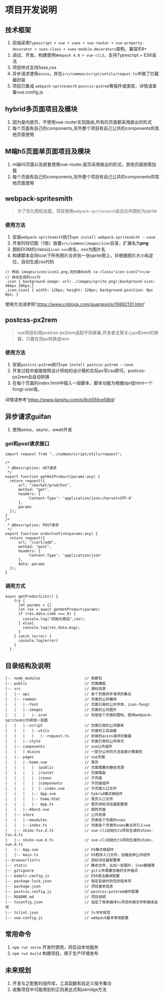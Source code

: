 # 项目开发说明
## 技术框架
1. 前端采用`Typescript + vue + vuex + vue-router + vue-property-decorator + vuex-class + vuex-module-decorators`架构，兼容IE8+
2. 调试、开发、构建使用`Webpack 4.0 + vue-cli3`，支持Typescript + ES6语法
3. 项目样式支持Sass,css
4. 异步请求使用`axios`，并在`src/common/script/untils/requst.ts`中做了拦截器封装
5. 项目已集成 `webpack-spritesmith` `postcss-px2rem`等插件或类库，详情请查看vue.config.js

## hybrid多页面项目及模块
1. 因为是内嵌页，不使用vue-router实现路由,所有的页面都采用直出的形式
2. 每个页面有自己的components,另外整个项目有自己公共的components供其他页面使用

## M端h5页面单页面项目及模块
1. m端h5页面以及嵌套使用vue-router,首页采用直出的形式，其他页面按需加载
2. 每个页面有自己的components,另外整个项目有自己公共的components供其他页面使用

## webpack-spritesmith
> 为了优化图标加载，项目使用`webpack-spritesmith`自动合并图标为sprite

### 使用方法
1. 安装`webpack-spritesmith`执行`npm install webpack-spritesmith --save`
2. 开发时将切图（1倍）放置`src/common/images/icon`目录，扩展名为**png**
3. 图标DOM的class以`icon-xxx`命名，xxx为图片名
4. 构建脚本会将icon下所有图片合并到一张sprite图上，并根据图片大小和定位，自动生成css代码

```
// 例如 images/icon/icon1.png,则页面dom为 <a class="icon-icon1"></a>
// 自动生成的css为
.icon { background-image: url(../images/sprite.png);background-size: 404px 266px;}
.icon-icon1 { width: 128px; height: 128px; background-position: 0px 0px; }

```
使用方法请参照'https://www.cnblogs.com/guangixn/p/10682131.html'

## postcss-px2rem
> vue项目利用postcss-px2rem适配不同屏幕,开发者无需关心px和rem的换算，只要在将px转换成rem

### 使用方法
1. 安装`postcss-px2rem`执行`npm install postcss-px2rem --save`
2. 开发过程中直接按照设计师给的设计稿的实际px写css即可。postcss-px2rem会自动转换
3. 在每个页面的index.html中插入一段脚本，脚本功能为根据dpr给html一个fongt-size值。

详情请参考'https://www.jianshu.com/p/8cb5fdce58bb'

## 异步请求guifan
1. 使用axios、async、await开发

### get和post请求接口
```
import request from "../common/script/utils/request";

/*
 * @Description: GET请求
 */
export function getHotProduct(params:any) {
  return request({
      url: "/market/prod/hot",
      method: "get",
      headers: {
          'Content-Type': 'application/json;charset=UTF-8'
      },
      params
  });
}
/*
 * @Description: POST请求
 */
export function orderConfirm(params:any) {
  return request({
      url: "/cart/add",
      method: "post",
      headers: {
          'Content-Type': 'application/json'
      },
      data: params
  });
}

```

### 调用方式 

```
async getProductList() {
    try {
      let params = {}
      let res = await getHotProduct(params)
      if (res.data.code === 0) {
        console.log("初始化商品",res);
      } else{
        console.log(res.data.msg);
      }
    } catch (error) {
      console.log(error)
    }
  }

```

## 目录结构及说明

```
|-- node_modules                    // 依赖包
|-- public                          // 页面模板
|-- src                             // 源码目录
|   |-- api                         // 各个页面异步请求的集合
|   |-- common                      // 页面的公共模块
|   |   |--font                     // 页面引用的公共字体，icon-fongt
|   |   |--images                   // 页面的公共图片
|   |   |   |--icon                 // 存放各个页面的图标，使用webpack-spritesmith拼成一张图
|   |   |--script                   // 页面引用的公共脚本
|   |   |   |--utils                // 页面的工具函数
|   |   |   |   |--request.ts       // 封装的axios请求拦截器
|   |   |--style                    // 页面引用的公共样式
|   |-- components                  // vue公共组件
|   |   | mixins                    // 一部分公共的方法或者计算属性
|   |-- pages                       // vue页面
|   |   |--home.vue                 // 首页
|   |   |   |  |public              // 页面需要的静态资源
|   |   |   |  |router              // 页面路由
|   |   |   |  |views               // 子页面
|   |   |   |  |components          // 子页面组件
|   |   |   |  |--index.vue         // 子页面入口文件
|   |   |   |-- App.vue             // hybrid模式根组件
|   |   |   |-- home.html           // 首页入口文件
|   |   |   |-- App.ts              // 首页目标浏览器配置表
|   |   |--About.vue                // 跳转页面
|   |-- store                       // 公共资源
|   |   |--moudules                 // 页面各个页面的vuex  
|   |   |--index.ts                 // 页面各个页面的vuex集合并引入vue
|   |-- shims-tsx.d.ts              // vue-cli初始化ts项目生成的shims-tsx.d.ts
|   |-- shims-vue.d.ts              // vue-cli初始化ts项目生成的shims-vue.d.ts
|   |-- App.vue                     // h5模式根组件
|   |-- main.ts                     // h5程序入口文件，加载各种公共组件
|--browserlistrc                    // 目标浏览器配置表
|-- static                          // 静态文件，比如一些图片，json数据等
|-- gitignore                       // git上传需要忽略的文件格式
|-- babelr.config.js                // ES6语法编译配置
|-- package-lock.json               // 锁定安装时的包的版本号
|-- package.json                    // 项目基本信息
|-- postcss.config.js               // postcss-pxtorem插件配置
|-- README.md                       // 项目说明
|-- tsconfig.json                   // 指定了用来编译ts项目的根文件和编译选项
|-- tslint.json                     // ts书写规范
|-- vue.config.js                   // webpack基本常用配置
```

## 常用命令
1. `npm run serve` 开发时使用，将启动本地服务
2. `npm run build` 构建项目，用于生产环境发布

## 未来规划
1. 开发与之配套的组件库，工具函数和自定义指令集合
2. 收集项目中可能用到的正则表达式和jsbridge方法
